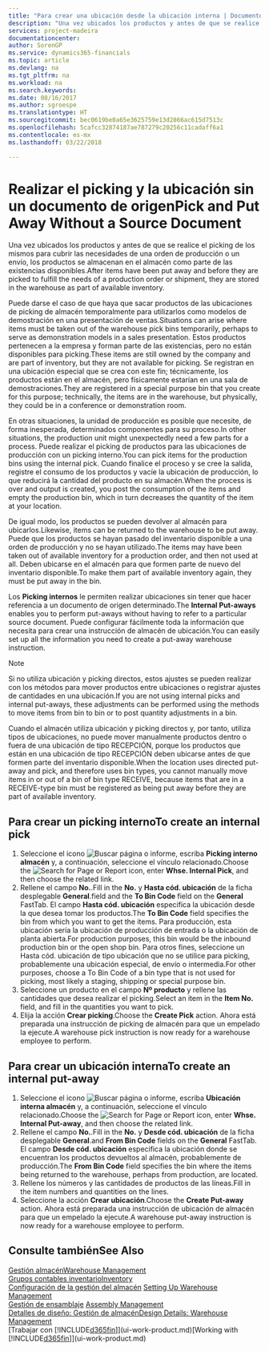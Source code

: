```yaml
---
title: "Para crear una ubicación desde la ubicación interna | Documentos de Microsoft"
description: "Una vez ubicados los productos y antes de que se realice el picking de los mismos para cubrir las necesidades de una orden de producción o un envío, los productos se almacenan en el almacén como parte de las existencias disponibles."
services: project-madeira
documentationcenter: 
author: SorenGP
ms.service: dynamics365-financials
ms.topic: article
ms.devlang: na
ms.tgt_pltfrm: na
ms.workload: na
ms.search.keywords: 
ms.date: 08/16/2017
ms.author: sgroespe
ms.translationtype: HT
ms.sourcegitcommit: bec0619be0a65e3625759e13d2866ac615d7513c
ms.openlocfilehash: 5cafcc32874187ae787279c20256c11cadaff6a1
ms.contentlocale: es-mx
ms.lasthandoff: 03/22/2018

---
```

# <a name="pick-and-put-away-without-a-source-document"></a><span data-ttu-id="61e4e-103">Realizar el picking y la ubicación sin un documento de origen</span><span class="sxs-lookup"><span data-stu-id="61e4e-103">Pick and Put Away Without a Source Document</span></span>
<span data-ttu-id="61e4e-104">Una vez ubicados los productos y antes de que se realice el picking de los mismos para cubrir las necesidades de una orden de producción o un envío, los productos se almacenan en el almacén como parte de las existencias disponibles.</span><span class="sxs-lookup"><span data-stu-id="61e4e-104">After items have been put away and before they are picked to fulfill the needs of a production order or shipment, they are stored in the warehouse as part of available inventory.</span></span>  

<span data-ttu-id="61e4e-105">Puede darse el caso de que haya que sacar productos de las ubicaciones de picking de almacén temporalmente para utilizarlos como modelos de demostración en una presentación de ventas.</span><span class="sxs-lookup"><span data-stu-id="61e4e-105">Situations can arise where items must be taken out of the warehouse pick bins temporarily, perhaps to serve as demonstration models in a sales presentation.</span></span> <span data-ttu-id="61e4e-106">Estos productos pertenecen a la empresa y forman parte de las existencias, pero no están disponibles para picking.</span><span class="sxs-lookup"><span data-stu-id="61e4e-106">These items are still owned by the company and are part of inventory, but they are not available for picking.</span></span> <span data-ttu-id="61e4e-107">Se registran en una ubicación especial que se crea con este fin; técnicamente, los productos están en el almacén, pero físicamente estarían en una sala de demostraciones.</span><span class="sxs-lookup"><span data-stu-id="61e4e-107">They are registered in a special purpose bin that you create for this purpose; technically, the items are in the warehouse, but physically, they could be in a conference or demonstration room.</span></span>  

<span data-ttu-id="61e4e-108">En otras situaciones, la unidad de producción es posible que necesite, de forma inesperada, determinados componentes para su proceso.</span><span class="sxs-lookup"><span data-stu-id="61e4e-108">In other situations, the production unit might unexpectedly need a few parts for a process.</span></span> <span data-ttu-id="61e4e-109">Puede realizar el picking de productos para las ubicaciones de producción con un picking interno.</span><span class="sxs-lookup"><span data-stu-id="61e4e-109">You can pick items for the production bins using the internal pick.</span></span> <span data-ttu-id="61e4e-110">Cuando finalice el proceso y se cree la salida, registre el consumo de los productos y vacíe la ubicación de producción, lo que reducirá la cantidad del producto en su almacén.</span><span class="sxs-lookup"><span data-stu-id="61e4e-110">When the process is over and output is created, you post the consumption of the items and empty the production bin, which in turn decreases the quantity of the item at your location.</span></span>  

<span data-ttu-id="61e4e-111">De igual modo, los productos se pueden devolver al almacén para ubicarlos.</span><span class="sxs-lookup"><span data-stu-id="61e4e-111">Likewise, items can be returned to the warehouse to be put away.</span></span> <span data-ttu-id="61e4e-112">Puede que los productos se hayan pasado del inventario disponible a una orden de producción y no se hayan utilizado.</span><span class="sxs-lookup"><span data-stu-id="61e4e-112">The items may have been taken out of available inventory for a production order, and then not used at all.</span></span> <span data-ttu-id="61e4e-113">Deben ubicarse en el almacén para que formen parte de nuevo del inventario disponible.</span><span class="sxs-lookup"><span data-stu-id="61e4e-113">To make them part of available inventory again, they must be put away in the bin.</span></span>  

<span data-ttu-id="61e4e-114">Los **Picking internos** le permiten realizar ubicaciones sin tener que hacer referencia a un documento de origen determinado.</span><span class="sxs-lookup"><span data-stu-id="61e4e-114">The **Internal Put-aways** enables you to perform put-aways without having to refer to a particular source document.</span></span> <span data-ttu-id="61e4e-115">Puede configurar fácilmente toda la información que necesita para crear una instrucción de almacén de ubicación.</span><span class="sxs-lookup"><span data-stu-id="61e4e-115">You can easily set up all the information you need to create a put-away warehouse instruction.</span></span>  

> [!NOTE]  
>  <span data-ttu-id="61e4e-116">Si no utiliza ubicación y picking directos, estos ajustes se pueden realizar con los métodos para mover productos entre ubicaciones o registrar ajustes de cantidades en una ubicación.</span><span class="sxs-lookup"><span data-stu-id="61e4e-116">If you are not using internal picks and internal put-aways, these adjustments can be performed using the methods to move items from bin to bin or to post quantity adjustments in a bin.</span></span>  
>   
>  <span data-ttu-id="61e4e-117">Cuando el almacén utiliza ubicación y picking directos y, por tanto, utiliza tipos de ubicaciones, no puede mover manualmente productos dentro o fuera de una ubicación de tipo RECEPCIÓN, porque los productos que están en una ubicación de tipo RECEPCIÓN deben ubicarse antes de que formen parte del inventario disponible.</span><span class="sxs-lookup"><span data-stu-id="61e4e-117">When the location uses directed put-away and pick, and therefore uses bin types, you cannot manually move items in or out of a bin of bin type RECEIVE, because items that are in a RECEIVE-type bin must be registered as being put away before they are part of available inventory.</span></span>  

## <a name="to-create-an-internal-pick"></a><span data-ttu-id="61e4e-118">Para crear un picking interno</span><span class="sxs-lookup"><span data-stu-id="61e4e-118">To create an internal pick</span></span>  
1.  <span data-ttu-id="61e4e-119">Seleccione el icono ![Buscar página o informe](media/ui-search/search_small.png "icono Buscar página o informe"), escriba **Picking interno almacén** y, a continuación, seleccione el vínculo relacionado.</span><span class="sxs-lookup"><span data-stu-id="61e4e-119">Choose the ![Search for Page or Report](media/ui-search/search_small.png "Search for Page or Report icon") icon, enter **Whse. Internal Pick**, and then choose the related link.</span></span>  
2.  <span data-ttu-id="61e4e-120">Rellene el campo **No.**.</span><span class="sxs-lookup"><span data-stu-id="61e4e-120">Fill in the **No.**</span></span> <span data-ttu-id="61e4e-121">y **Hasta cód. ubicación** de la ficha desplegable **General**.</span><span class="sxs-lookup"><span data-stu-id="61e4e-121">field and the **To Bin Code** field on the **General** FastTab.</span></span> <span data-ttu-id="61e4e-122">El campo **Hasta cód. ubicación** especifica la ubicación desde la que desea tomar los productos.</span><span class="sxs-lookup"><span data-stu-id="61e4e-122">The **To Bin Code** field specifies the bin from which you want to get the items.</span></span> <span data-ttu-id="61e4e-123">Para producción, esta ubicación sería la ubicación de producción de entrada o la ubicación de planta abierta.</span><span class="sxs-lookup"><span data-stu-id="61e4e-123">For production purposes, this bin would be the inbound production bin or the open shop bin.</span></span> <span data-ttu-id="61e4e-124">Para otros fines, seleccione un Hasta cód. ubicación de tipo ubicación que no se utilice para picking, probablemente una ubicación especial, de envío o intermedia.</span><span class="sxs-lookup"><span data-stu-id="61e4e-124">For other purposes, choose a To Bin Code of a bin type that is not used for picking, most likely a staging, shipping or special purpose bin.</span></span>  
3.  <span data-ttu-id="61e4e-125">Seleccione un producto en el campo **Nº producto** y rellene las cantidades que desea realizar el picking.</span><span class="sxs-lookup"><span data-stu-id="61e4e-125">Select an item in the **Item No.** field, and fill in the quantities you want to pick.</span></span>  
4. <span data-ttu-id="61e4e-126">Elija la acción **Crear picking**.</span><span class="sxs-lookup"><span data-stu-id="61e4e-126">Choose the **Create Pick** action.</span></span> <span data-ttu-id="61e4e-127">Ahora está preparada una instrucción de picking de almacén para que un empelado la ejecute.</span><span class="sxs-lookup"><span data-stu-id="61e4e-127">A warehouse pick instruction is now ready for a warehouse employee to perform.</span></span>  

## <a name="to-create-an-internal-put-away"></a><span data-ttu-id="61e4e-128">Para crear un ubicación interna</span><span class="sxs-lookup"><span data-stu-id="61e4e-128">To create an internal put-away</span></span>  
1.  <span data-ttu-id="61e4e-129">Seleccione el icono ![Buscar página o informe](media/ui-search/search_small.png "icono Buscar página o informe"), escriba **Ubicación interna almacén** y, a continuación, seleccione el vínculo relacionado.</span><span class="sxs-lookup"><span data-stu-id="61e4e-129">Choose the ![Search for Page or Report](media/ui-search/search_small.png "Search for Page or Report icon") icon, enter **Whse. Internal Put-away**, and then choose the related link.</span></span>  
2.  <span data-ttu-id="61e4e-130">Rellene el campo **No.**.</span><span class="sxs-lookup"><span data-stu-id="61e4e-130">Fill in the **No.**</span></span> <span data-ttu-id="61e4e-131">y **Desde cód. ubicación** de la ficha desplegable **General**.</span><span class="sxs-lookup"><span data-stu-id="61e4e-131">and **From Bin Code** fields on the **General** FastTab.</span></span> <span data-ttu-id="61e4e-132">El campo **Desde cód. ubicación** especifica la ubicación donde se encuentran los productos devueltos al almacén, probablemente de producción.</span><span class="sxs-lookup"><span data-stu-id="61e4e-132">The **From Bin Code** field specifies the bin where the items being returned to the warehouse, perhaps from production, are located.</span></span>  
3.  <span data-ttu-id="61e4e-133">Rellene los números y las cantidades de productos de las líneas.</span><span class="sxs-lookup"><span data-stu-id="61e4e-133">Fill in the item numbers and quantities on the lines.</span></span>  
4.  <span data-ttu-id="61e4e-134">Seleccione la acción **Crear ubicación**.</span><span class="sxs-lookup"><span data-stu-id="61e4e-134">Choose the **Create Put-away** action.</span></span> <span data-ttu-id="61e4e-135">Ahora está preparada una instrucción de ubicación de almacén para que un empelado la ejecute.</span><span class="sxs-lookup"><span data-stu-id="61e4e-135">A warehouse put-away instruction is now ready for a warehouse employee to perform.</span></span>  

## <a name="see-also"></a><span data-ttu-id="61e4e-136">Consulte también</span><span class="sxs-lookup"><span data-stu-id="61e4e-136">See Also</span></span>  
[<span data-ttu-id="61e4e-137">Gestión almacén</span><span class="sxs-lookup"><span data-stu-id="61e4e-137">Warehouse Management</span></span>](warehouse-manage-warehouse.md)  
[<span data-ttu-id="61e4e-138">Grupos contables inventario</span><span class="sxs-lookup"><span data-stu-id="61e4e-138">Inventory</span></span>](inventory-manage-inventory.md)  
<span data-ttu-id="61e4e-139">[Configuración de la gestión del almacén](warehouse-setup-warehouse.md)   </span><span class="sxs-lookup"><span data-stu-id="61e4e-139">[Setting Up Warehouse Management](warehouse-setup-warehouse.md)   </span></span>  
<span data-ttu-id="61e4e-140">[Gestión de ensamblaje](assembly-assemble-items.md)  </span><span class="sxs-lookup"><span data-stu-id="61e4e-140">[Assembly Management](assembly-assemble-items.md)  </span></span>  
[<span data-ttu-id="61e4e-141">Detalles de diseño: Gestión de almacén</span><span class="sxs-lookup"><span data-stu-id="61e4e-141">Design Details: Warehouse Management</span></span>](design-details-warehouse-management.md)  
<span data-ttu-id="61e4e-142">[Trabajar con [!INCLUDE[d365fin](includes/d365fin_md.md)]](ui-work-product.md)</span><span class="sxs-lookup"><span data-stu-id="61e4e-142">[Working with [!INCLUDE[d365fin](includes/d365fin_md.md)]](ui-work-product.md)</span></span>


